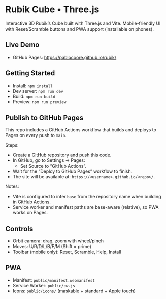 # Rubik Cube • Three.js

Interactive 3D Rubik’s Cube built with Three.js and Vite. Mobile-friendly UI with Reset/Scramble buttons and PWA support (installable on phones).

## Live Demo

- GitHub Pages: https://pablocoore.github.io/rubik/

## Getting Started

- Install: `npm install`
- Dev server: `npm run dev`
- Build: `npm run build`
- Preview: `npm run preview`

## Publish to GitHub Pages

This repo includes a GitHub Actions workflow that builds and deploys to Pages on every push to `main`.

Steps:
- Create a GitHub repository and push this code.
- In GitHub, go to Settings → Pages:
  - Set Source to “GitHub Actions”.
- Wait for the “Deploy to GitHub Pages” workflow to finish.
- The site will be available at: `https://<username>.github.io/<repo>/`.

Notes:
- Vite is configured to infer `base` from the repository name when building in GitHub Actions.
- Service worker and manifest paths are base-aware (relative), so PWA works on Pages.

## Controls

- Orbit camera: drag, zoom with wheel/pinch
- Moves: U/R/D/L/B/F/M (Shift = prime)
- Toolbar (mobile only): Reset, Scramble, Help, Install

## PWA

- Manifest: `public/manifest.webmanifest`
- Service Worker: `public/sw.js`
- Icons: `public/icons/` (maskable + standard + Apple touch)
